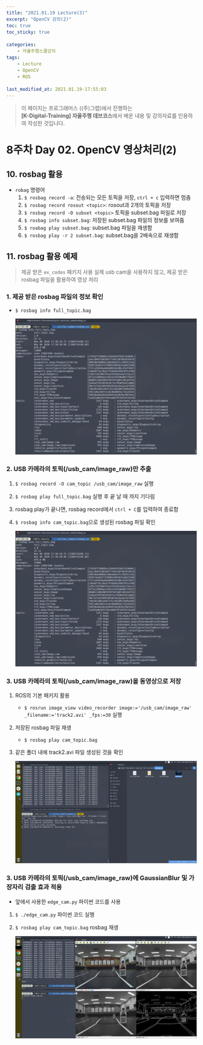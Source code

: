 ```yaml
---
title: "2021.01.19 Lecture(3)"
excerpt: "OpenCV 강의(2)"
toc: true
toc_sticky: true

categories:
    - 자율주행스쿨강의
tags:
    - Lecture
    - OpenCV
    - ROS

last_modified_at: 2021.01.19-17:55:03 
---
```


>이 페이지는 프로그래머스 ((주)그렙)에서 진행하는\
**[K-Digital-Training] 자율주행 데브코스**에서 배운 내용 및 강의자료를 인용하여 작성한 것입니다.

# 8주차 Day 02. OpenCV 영상처리(2)

## 10. rosbag 활용
- `robag` 명령어
    1. `$ rosbag record -a`: 전송되는 모든 토픽을 저장, `ctrl + c` 입력하면 멈춤
    2. `$ rosbag record rosout <topic>`: rosout과 <topic> 2개의 토픽을 저장
    3. `$ rosbag record -O subset <topic>` 토픽을 subset.bag 파일로 저장
    4. `$ rosbag info subset.bag`: 저장된 subset.bag 파일의 정보를 보여줌
    5. `$ roabag play subset.bag`: subset.bag 파일을 재생함
    6. `$ rosbag play -r 2 subset.bag`: subset.bag을 2배속으로 재생함

## 11. rosbag 활용 예제
> 제공 받은 `ex_codes` 패키지 사용
> 실제 usb cam을 사용하지 않고, 제공 받은 rosbag 파일을 활용하여 영상 처리

### 1. 제공 받은 rosbag 파일의 정보 확인
- `$ rosbag info full_topic.bag`

    ![rosbag_info](/assets/images/lecture/week08_imgs/rosbag_info.png)

### 2. USB 카메라의 토픽(/usb_cam/image_raw)만 추출
1. `$ rosbag record -O cam_topic /usb_cam/image_raw` 실행
2. `$ rosbag play full_topic.bag` 실행 후 끝 날 때 까지 기다림
3. rosbag play가 끝나면, rosbag record에서 `ctrl + C`를 입력하여 종료함
4. `$ rosbag info cam_topic.bag`으로 생성된 rosbag 파일 확인

    ![rosbag_info](/assets/images/lecture/week08_imgs/rosbag_info.png)

### 3. USB 카메라의 토픽(/usb_cam/image_raw)을 동영상으로 저장
1. ROS의 기본 패키지 활용
    - `$ rosrun image_view video_recorder image:='/usb_cam/image_raw' _filename:='track2.avi' _fps:=30` 실행
2. 저장된 rosbag 파일 재생
    - `$ rosbag play cam_topic.bag`
3. 같은 폴더 내에 track2.avi 파일 생성된 것을 확인

    ![rosbag_recorder](/assets/images/lecture/week08_imgs/rosbag_recorder.png)

### 3. USB 카메라의 토픽(/usb_cam/image_raw)에 GaussianBlur 및  가장자리 검출 효과 적용
- 앞에서 사용한 `edge_cam.py` 파이썬 코드를 사용
1. `$ ./edge_cam.py` 파이썬 코드 실행
2. `$ rosbag play cam_topic.bag` rosbag 재생

    ![rosbag_edge](/assets/images/lecture/week08_imgs/rosbag_edge.png)
